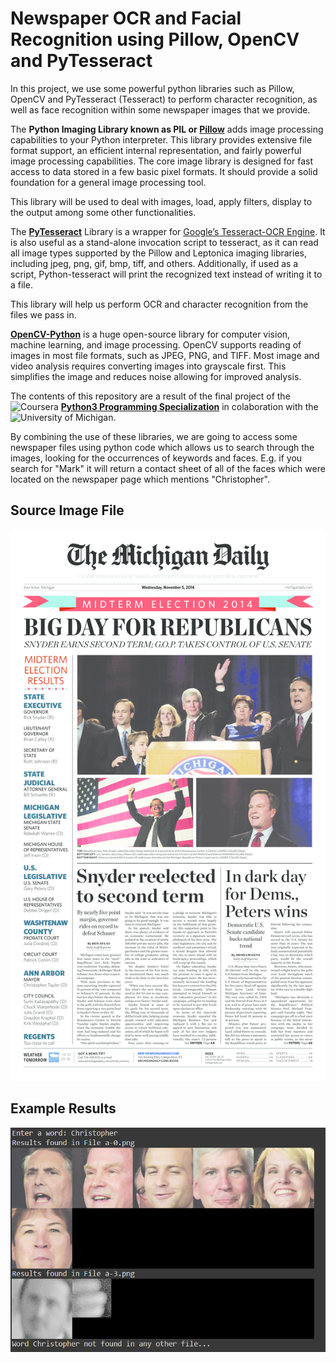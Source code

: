 # **Newspaper OCR and Facial Recognition using Pillow, OpenCV and PyTesseract**

In this project, we use some powerful python libraries such as Pillow, OpenCV and PyTesseract (Tesseract) to perform character recognition, as well as face recognition within some newspaper images that we provide.

The **Python Imaging Library known as PIL or [Pillow](https://pillow.readthedocs.io/en/stable/)** adds image processing capabilities to your Python interpreter. This library provides extensive file format support, an efficient internal representation, and fairly powerful image processing capabilities. The core image library is designed for fast access to data stored in a few basic pixel formats. It should provide a solid foundation for a general image processing tool.

This library will be used to deal with images, load, apply filters, display to the output among some other functionalities.

The **[PyTesseract](https://pypi.org/project/pytesseract/)** Library is a wrapper for [Google’s Tesseract-OCR Engine](https://github.com/tesseract-ocr/tesseract). It is also useful as a stand-alone invocation script to tesseract, as it can read all image types supported by the Pillow and Leptonica imaging libraries, including jpeg, png, gif, bmp, tiff, and others. Additionally, if used as a script, Python-tesseract will print the recognized text instead of writing it to a file.

This library will help us perform OCR and character recognition from the files we pass in.

**[OpenCV-Python](https://docs.opencv.org/4.x/d0/de3/tutorial_py_intro.html)** is a huge open-source library for computer vision, machine learning, and image processing. 
OpenCV supports reading of images in most file formats, such as JPEG, PNG, and TIFF. Most image and video analysis requires converting images into grayscale first. This simplifies the image and reduces noise allowing for improved analysis.

The contents of this repository are a result of the final project of the  <img src="https://images.ctfassets.net/00atxywtfxvd/2MlqAOzmHjSPtssv6HlNox/1cb35b40775835a5f574ebc5509907a1/coursera-wordmark-blue.svg" alt="Coursera" style="width:100px;"/> 
  **[Python3 Programming Specialization](https://www.coursera.org/specializations/python-3-programming)** in colaboration with the  <img src="https://upload.wikimedia.org/wikipedia/commons/thumb/c/c1/University_of_Michigan_logo.svg/2560px-University_of_Michigan_logo.svg.png" alt="University of Michigan" style="width:100px;"/>.

By combining the use of these libraries, we are going to access some newspaper files using python code which allows us to search through the images, looking for the occurrences of keywords and faces. 
E.g. if you search for "Mark" it will return a contact sheet of all of the faces which were located on the newspaper page which mentions "Christopher".

## Source Image File
<img src="https://github.com/Juanesgil4/OCR_OpenCV_and_PyTesseract/blob/main/Resources/a-0.PNG.png?raw=true" alt="Test Results" style="width:800px;"/>

## Example Results
<img src="https://github.com/Juanesgil4/OCR_OpenCV_and_PyTesseract/blob/main/Resources/test_results.PNG?raw=true" alt="Test Results" style="width:800px;"/>

